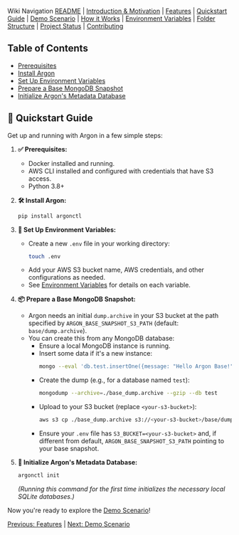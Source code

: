 Wiki Navigation
[README](../../README.md) | [Introduction & Motivation](01_introduction.md) | [Features](02_features.md) | [Quickstart Guide](03_quickstart_guide.md) | [Demo Scenario](04_demo_scenario.md) | [How it Works](05_how_it_works.md) | [Environment Variables](06_environment_variables.md) | [Folder Structure](07_folder_structure.md) | [Project Status](08_status.md) | [Contributing](09_contributing.md)

## Table of Contents
- [Prerequisites](#✅-prerequisites)
- [Install Argon](#🛠️-install-argon)
- [Set Up Environment Variables](#🔑-set-up-environment-variables)
- [Prepare a Base MongoDB Snapshot](#📦-prepare-a-base-mongodb-snapshot)
- [Initialize Argon's Metadata Database](#🏁-initialize-argons-metadata-database)

## 🚀 Quickstart Guide

Get up and running with Argon in a few simple steps:

1.  **✅ Prerequisites:**
    * Docker installed and running.
    * AWS CLI installed and configured with credentials that have S3 access.
    * Python 3.8+

2.  **🛠️ Install Argon:**
    ```sh
    pip install argonctl
    ```

3.  **🔑 Set Up Environment Variables:**
    * Create a new `.env` file in your working directory:
        ```sh
        touch .env
        ```
    * Add your AWS S3 bucket name, AWS credentials, and other configurations as needed.
    * See [Environment Variables](./06_environment_variables.md) for details on each variable.

4.  **📦 Prepare a Base MongoDB Snapshot:**
    * Argon needs an initial `dump.archive` in your S3 bucket at the path specified by `ARGON_BASE_SNAPSHOT_S3_PATH` (default: `base/dump.archive`).
    * You can create this from any MongoDB database:
        * Ensure a local MongoDB instance is running.
        * Insert some data if it's a new instance:
            ```sh
            mongo --eval 'db.test.insertOne({message: "Hello Argon Base!"});'
            ```
        * Create the dump (e.g., for a database named `test`):
            ```sh
            mongodump --archive=./base_dump.archive --gzip --db test 
            ```
        * Upload to your S3 bucket (replace `<your-s3-bucket>`):
            ```sh
            aws s3 cp ./base_dump.archive s3://<your-s3-bucket>/base/dump.archive
            ```
        * Ensure your `.env` file has `S3_BUCKET=<your-s3-bucket>` and, if different from default, `ARGON_BASE_SNAPSHOT_S3_PATH` pointing to your base snapshot.

5.  **🏁 Initialize Argon's Metadata Database:**
    ```sh
    argonctl init
    ```
    *(Running this command for the first time initializes the necessary local SQLite databases.)*

Now you're ready to explore the [Demo Scenario](./04_demo_scenario.md)!

[Previous: Features](02_features.md) | [Next: Demo Scenario](04_demo_scenario.md)
